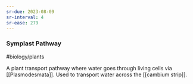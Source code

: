 ```yaml
---
sr-due: 2023-08-09
sr-interval: 4
sr-ease: 279
---
```

### Symplast Pathway
#biology/plants 

A plant transport pathway where water goes through living cells via [[Plasmodesmata]].
Used to transport water across the [[cambium strip]].